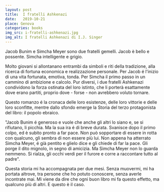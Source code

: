 ```yaml
---
layout: post
title:  I fratelli Ashkenazi
date:   2019-10-21
place: Genova
categories: books
img_src: i-fratelli-ashkenazi.jpg
img_alt: I fratelli Ashkenazi di I.J. Singer
---
```

Jacob Bunim e Simcha Meyer sono due fratelli gemelli. Jacob è bello e possente. Simcha intelligente e grigio. 

Molto giovani si allontanano entrambi da simboli e riti della tradizione, alla ricerca di fortuna economica e realizzazione personale.
Per Jacob é l'inizio di una vita fortunata, emotiva, tonda. Per Simcha il primo passo in un cammino di ambizione e calcolo. Pur diversi, i due fratelli Ashkenazi condividono la forza ostinata del loro istinto, che li porterà esattamente dove erano partiti, proprio dove - forse - non avrebbero voluto tornare. 

Questo romanzo é la cronaca delle loro esistenze, delle loro vittorie e delle loro sconfitte, mentre dallo sfondo emerge la Storia del terzo protagonista del libro: il popolo ebraico. 

"Jacob Bunim é generoso e vuole che anche gli altri lo siano e, se si rifiutano, li picchia. Ma la sua ira é di breve durata. Svanisce dopo il primo colpo, ed è subito pronto a far pace. Non può sopportare di essere in rotta con qualcuno, gli sembra di non essere più lui. Non appena ha atterrato Simcha Meyer, é già pentito e glielo dice e gli chiede di far la pace. Gli porge il dito mignolo, in segno di amicizia. Ma Simcha Meyer non lo guarda nemmeno. Si rialza, gli occhi verdi per il furore e corre a raccontare tutto al padre".

Questa storia mi ha accompagnata per due mesi. Senza muovermi, mi ha portata altrove, tra persone che ho potuto conoscere, senza averle incontrate mai. Mi viene da dire che ogni buon libro mi fa questo effetto, ma qualcuno più di altri. E questo è il caso.
